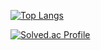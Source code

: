 [![Top Langs](https://github-readme-stats.vercel.app/api/top-langs/?username=noctua99&layout=compact&theme=onedark)](https://github.com/anuraghazra/github-readme-stats)

[![Solved.ac Profile](http://mazassumnida.wtf/api/generate_badge?boj=go_daecoolnoc)](https://solved.ac/go_daecoolnoc)
